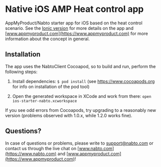 # Native iOS AMP Heat control app

AppMyProduct/Nabto starter app for iOS based on the heat control scenario. See the [Ionic
version](https://github.com/nabto/ionic-starter-nabto) for more details on the app and
[www.appmyproduct.com](https://www.appmyproduct.com) for more information about the concept in general.

## Installation

The app uses the NabtoClient Cocoapod, so to build and run, perform the following steps:

1. Install dependencies: `$ pod install` (see https://www.cocoapods.org for info on installation of the pod tool)

2. Open the generated workspace in XCode and work from there: `open ios-starter-nabto.xcworkspace`

If you see odd errors from Cocoapods, try upgrading to a reasonably new version (problems observed with 1.0.x, while 1.2.0 works fine).

## Questions?

In case of questions or problems, please write to support@nabto.com or contact us through the live chat on [www.nabto.com](https://www.nabto.com) and [www.appmyproduct.com](https://www.appmyproduct.com)!